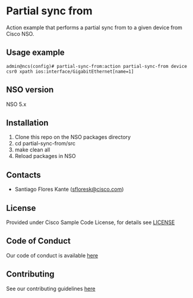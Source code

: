 # Partial sync from

Action example that performs a partial sync from to a given device from Cisco NSO. 

## Usage example

 ```
 admin@ncs(config)# partial-sync-from:action partial-sync-from device csr0 xpath ios:interface/GigabitEthernet[name=1]            

 ```

## NSO version

NSO 5.x

## Installation

1. Clone this repo on the NSO packages directory
2. cd partial-sync-from/src
3. make clean all
4. Reload packages in NSO

## Contacts

* Santiago Flores Kante (sfloresk@cisco.com)

## License

Provided under Cisco Sample Code License, for details see [LICENSE](./LICENSE)

## Code of Conduct

Our code of conduct is available [here](./CODE_OF_CONDUCT.md)

## Contributing

See our contributing guidelines [here](./CONTRIBUTING.md)
